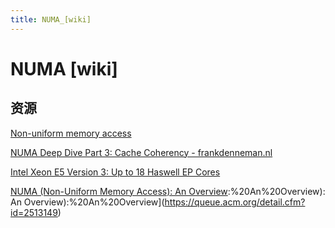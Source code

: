 ```yaml
---
title: NUMA_[wiki]
---
```


# NUMA [wiki]

## 资源

[Non-uniform memory access](https://en.wikipedia.org/wiki/Non-uniform_memory_access)

[NUMA Deep Dive Part 3: Cache Coherency - frankdenneman.nl](https://frankdenneman.nl/2016/07/11/numa-deep-dive-part-3-cache-coherency/)

[Intel Xeon E5 Version 3: Up to 18 Haswell EP Cores](https://www.anandtech.com/show/8423/intel-xeon-e5-version-3-up-to-18-haswell-ep-cores-/4)

[NUMA (Non-Uniform Memory Access): An Overview](Non-Uniform%20Memory%20Access):%20An%20Overview): An Overview):%20An%20Overview](https://queue.acm.org/detail.cfm?id=2513149)